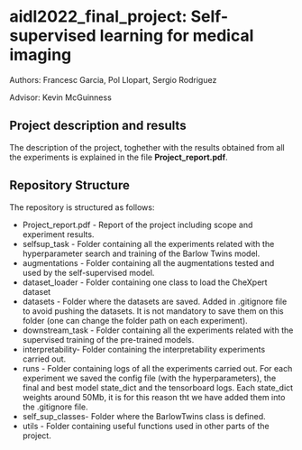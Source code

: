 # aidl2022_final_project: Self-supervised learning for medical imaging

Authors: Francesc Garcia, Pol Llopart, Sergio Rodriguez

Advisor: Kevin McGuinness

## Project description and results

The description of the project, toghether with the results obtained from all the experiments is explained in the file **Project_report.pdf**.

## Repository Structure

The repository is structured as follows:

- Project_report.pdf - Report of the project including scope and experiment results.
- selfsup_task - Folder containing all the experiments related with the hyperparameter search and training of the Barlow Twins model.
- augmentations - Folder containing all the augmentations tested and used by the self-supervised model.
- dataset_loader - Folder containing one class to load the CheXpert dataset
- datasets - Folder where the datasets are saved. Added in .gitignore file to avoid pushing the datasets. It is not mandatory to save them on this folder (one can change the folder path on each experiment).
- downstream_task - Folder containing all the experiments related with the supervised training of the pre-trained models.
- interpretability- Folder containing the interpretability experiments carried out.
- runs - Folder containing logs of all the experiments carried out. For each experiment we saved the config file (with the hyperparameters), the final and best model state_dict and the tensorboard logs. Each state_dict weights around 50Mb, it is for this reason tht we have added them into the .gitignore file.
- self_sup_classes- Folder where the BarlowTwins class is defined.
- utils - Folder containing useful functions used in other parts of the project.
